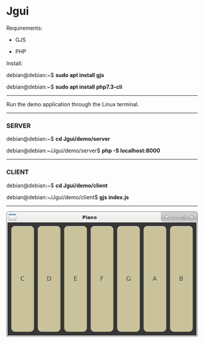 # Jgui

Requirements:

- GJS

- PHP

Install:

debian@debian:~$ **sudo apt install gjs**

debian@debian:~$ **sudo apt install php7.3-cli**

---

Run the demo application through the Linux terminal.

---

### SERVER

debian@debian:~$ **cd Jgui/demo/server**

debian@debian:~/Jgui/demo/server$ **php -S localhost:8000**

---

### CLIENT

debian@debian:~$ **cd Jgui/demo/client**

debian@debian:~/Jgui/demo/client$ **gjs index.js**

---

![ScreenShot](https://raw.githubusercontent.com/Sambrax/Jgui/main/screenshot.png)

